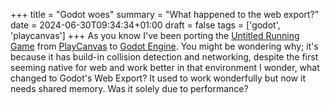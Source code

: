 +++
title = "Godot woes"
summary = "What happened to the web export?"
date = 2024-06-30T09:34:34+01:00
draft = false
tags = ['godot', 'playcanvas']
+++
As you know I've been porting the [Untitled Running Game](https://playcanvas.com/project/1225672/overview/untitled-running-game) from [PlayCanvas](https://playcanvas.com/) to [Godot Engine](https://godotengine.org/). You might be wondering why; it's because it has build-in collision detection and networking, despite the first seeming native for web and work better in that environment I wonder, what changed to Godot's Web Export? It used to work wonderfully but now it needs shared memory. Was it solely due to performance?
